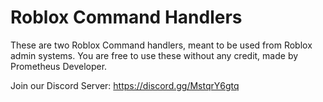 # Roblox Command Handlers
These are two Roblox Command handlers, meant to be used from Roblox admin systems. You are free to use these without any credit, made by Prometheus Developer. 

Join our Discord Server: https://discord.gg/MstqrY6gtq
